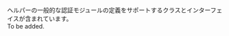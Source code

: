 <Namespace Name="Microsoft.WindowsAzure.Storage.Core.Auth">
  <Docs>
    <summary>ヘルパーの一般的な認証モジュールの定義をサポートするクラスとインターフェイスが含まれています。</summary> 
    <remarks>To be added.</remarks>
  </Docs>
</Namespace>
